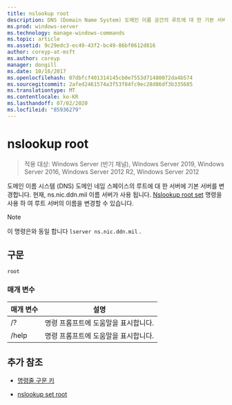 ```yaml
---
title: nslookup root
description: DNS (Domain Name System) 도메인 이름 공간의 루트에 대 한 기본 서버를 서버로 변경 하는 nslookup root 명령에 대 한 참조 문서입니다.
ms.prod: windows-server
ms.technology: manage-windows-commands
ms.topic: article
ms.assetid: 9c29edc3-ec49-43f2-bc49-86bf0612d816
author: coreyp-at-msft
ms.author: coreyp
manager: dongill
ms.date: 10/16/2017
ms.openlocfilehash: 07dbfcf401314145cb0e7553d71480072da4b574
ms.sourcegitcommit: 2afed2461574a3f53f84fc9ec28d86df3b335685
ms.translationtype: MT
ms.contentlocale: ko-KR
ms.lasthandoff: 07/02/2020
ms.locfileid: "85936279"
---
```

# <a name="nslookup-root"></a>nslookup root

> 적용 대상: Windows Server (반기 채널), Windows Server 2019, Windows Server 2016, Windows Server 2012 R2, Windows Server 2012

도메인 이름 시스템 (DNS) 도메인 네임 스페이스의 루트에 대 한 서버에 기본 서버를 변경합니다. 현재, ns.nic.ddn.mil 이름 서버가 사용 됩니다. [Nslookup root set](nslookup-set-root.md) 명령을 사용 하 여 루트 서버의 이름을 변경할 수 있습니다.

> [!NOTE]
> 이 명령은와 동일 합니다 `lserver ns.nic.ddn.mil` .

## <a name="syntax"></a>구문

```
root
```

### <a name="parameters"></a>매개 변수

| 매개 변수 | 설명 |
| --------- | ----------- |
| /? | 명령 프롬프트에 도움말을 표시합니다. |
| /help | 명령 프롬프트에 도움말을 표시합니다. |

## <a name="additional-references"></a>추가 참조

- [명령줄 구문 키](command-line-syntax-key.md)

- [nslookup set root](nslookup-set-root.md)
